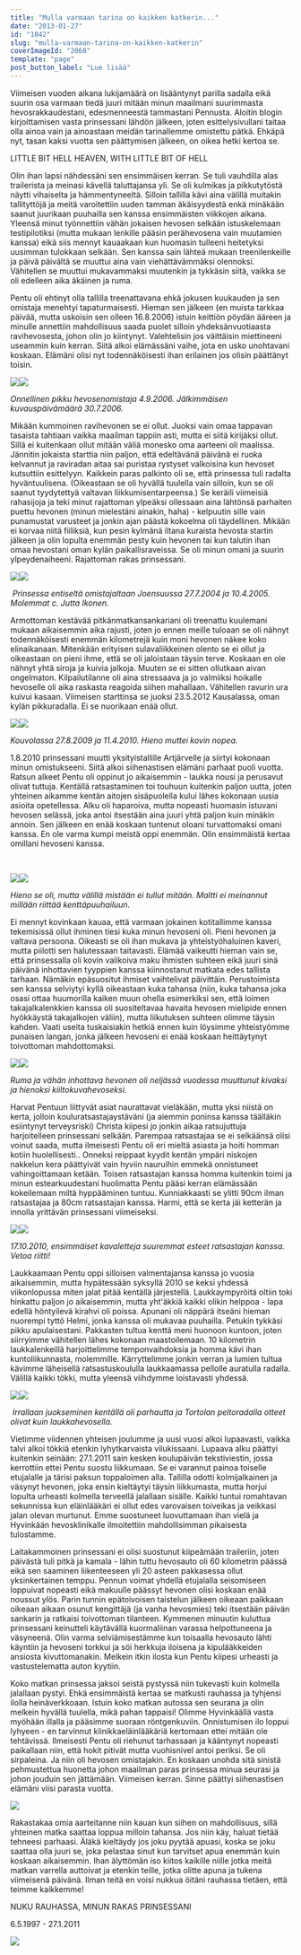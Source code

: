 ```yaml
---
title: "Mulla varmaan tarina on kaikken katkerin..."
date: "2013-01-27"
id: "1042"
slug: "mulla-varmaan-tarina-on-kaikken-katkerin"
coverImageId: "2068"
template: "page"
post_button_label: "Lue lisää"
---
```


Viimeisen vuoden aikana lukijamäärä on lisääntynyt parilla sadalla eikä suurin osa varmaan tiedä juuri mitään minun maailmani suurimmasta hevosrakkaudestani, edesmenneestä tammastani Pennusta. Aloitin blogin kirjoittamisen vasta prinsessani lähdön jälkeen, joten esittelysivullani taitaa olla ainoa vain ja ainoastaan meidän tarinallemme omistettu pätkä. Ehkäpä nyt, tasan kaksi vuotta sen päättymisen jälkeen, on oikea hetki kertoa se.

LITTLE BIT HELL HEAVEN, WITH LITTLE BIT OF HELL

Olin ihan lapsi nähdessäni sen ensimmäisen kerran. Se tuli vauhdilla alas trailerista ja meinasi kävellä taluttajansa yli. Se oli kulmikas ja pikkutytöstä näytti vihaiselta ja hämmentyneeltä. Silloin tallilla kävi aina välillä muitakin tallityttöjä ja meitä varoitettiin uuden tamman äkäisyydestä enkä minäkään saanut juurikaan puuhailla sen kanssa ensimmäisten viikkojen aikana. Yleensä minut työnnettiin vähän jokaisen hevosen selkään istuskelemaan testipilotiksi (mutta mukaan lenkille pääsin perähevosena vain muutamien kanssa) eikä siis mennyt kauaakaan kun huomasin tulleeni heitetyksi uusimman tulokkaan selkään. Sen kanssa sain lähteä mukaan treenilenkeille ja päivä päivältä se muuttui aina vain viehättävämmäksi olennoksi. Vähitellen se muuttui mukavammaksi muutenkin ja tykkäsin siitä, vaikka se oli edelleen aika äkäinen ja ruma.

Pentu oli ehtinyt olla tallilla treenattavana ehkä jokusen kuukauden ja sen omistaja menehtyi tapaturmaisesti. Hieman sen jälkeen (en muista tarkkaa päivää, mutta uskoisin sen olleen 16.8.2006) istuin keittiön pöydän ääreen ja minulle annettiin mahdollisuus saada puolet silloin yhdeksänvuotiaasta ravihevosesta, johon olin jo kiintynyt. Valehtelisin jos väittäisin miettineeni useammin kuin kerran. Siitä alkoi elämässäni vaihe, jota en usko unohtavani koskaan. Elämäni olisi nyt todennäköisesti ihan erilainen jos olisin päättänyt toisin.

[![](/images/DSC00697.jpg)](http://1.bp.blogspot.com/-c_ah8pFpQ0k/UP-4YjgbNzI/AAAAAAAAE8o/qQTCaU-9EKk/s1600/DSC00697.jpg)[![](/images/cec0962e.jpg)](http://3.bp.blogspot.com/-HiQLeMED-YY/UP-4ZjyNlbI/AAAAAAAAE88/MjKh1r7SZtI/s1600/cec0962e.jpg)

_Onnellinen pikku hevosenomistaja 4.9.2006. Jälkimmäisen kuvauspäivämäärä 30.7.2006._

Mikään kummoinen ravihevonen se ei ollut. Juoksi vain omaa tappavan tasaista tahtiaan vaikka maailman tappiin asti, mutta ei siitä kirijäksi ollut. Sillä ei kuitenkaan ollut mitään väliä monesko oma aarteeni oli maalissa. Jännitin jokaista starttia niin paljon, että edeltävänä päivänä ei ruoka kelvannut ja raviradan aitaa sai puristaa rystyset valkoisina kun hevoset kutsuttiin esittelyyn. Kaikkein paras palkinto oli se, että prinsessa tuli radalta hyväntuulisena. (Oikeastaan se oli hyvällä tuulella vain silloin, kun se oli saanut tyydytettyä valtavan liikkumisentarpeensa.) Se keräili viimeisiä rahasijoja ja teki minut rajattoman ylpeäksi ollessaan aina lähtönsä parhaiten puettu hevonen (minun mielestäni ainakin, haha) - kelpuutin sille vain punamustat varusteet ja jonkin ajan päästä kokoelma oli täydellinen. Mikään ei korvaa niitä fiiliksiä, kun pesin kylmänä iltana kuraista hevosta startin jälkeen ja olin lopulta enemmän pesty kuin hevonen tai kun talutin ihan omaa hevostani oman kylän paikallisraveissa. Se oli minun omani ja suurin ylpeydenaiheeni. Rajattoman rakas prinsessani.

[![](/images/mmm2.png)](http://3.bp.blogspot.com/-y0-v66oUAXA/UP-6A-QXIYI/AAAAAAAAE9U/BVGtNuCX-rc/s1600/mmm2.png)[![](/images/mmm1.png)](http://4.bp.blogspot.com/-j1cd5Fs3MW8/UP-6AwRZaEI/AAAAAAAAE9Q/H1i-HowZhqw/s1600/mmm1.png)

 _Prinsessa entiseltä omistajaltaan Joensuussa 27.7.2004 ja 10.4.2005. Molemmat c. Jutta Ikonen._

Armottoman kestävää pitkänmatkansankariani oli treenattu kuulemani mukaan aikaisemmin aika rajusti, joten jo ennen meille tuloaan se oli nähnyt todennäköisesti enemmän kilometrejä kuin moni hevonen näkee koko elinaikanaan. Mitenkään erityisen sulavaliikkeinen olento se ei ollut ja oikeastaan on pieni ihme, että se oli jaloistaan täysin terve. Koskaan en ole nähnyt yhtä siroja ja kuivia jalkoja. Muuten se ei sitten ollutkaan aivan ongelmaton. Kilpailutilanne oli aina stressaava ja jo valmiiksi hoikalle hevoselle oli aika raskasta reagoida siihen mahallaan. Vähitellen ravurin ura kuivui kasaan. Viimeisen starttinsa se juoksi 23.5.2012 Kausalassa, oman kylän pikkuradalla. Ei se nuorikaan enää ollut.

[![](/images/110155093.jpg)](http://1.bp.blogspot.com/-jfwYwGelsXo/UP--tK4LzPI/AAAAAAAAE9w/uY8148lmFb0/s1600/110155093.jpg)[![](/images/mmm3.jpg)](http://1.bp.blogspot.com/-D8T6v2XV9k4/UP--ps-JLoI/AAAAAAAAE9o/PoxmDgcUf94/s1600/mmm3.jpg)

_Kouvolassa 27.8.2009 ja 11.4.2010. Hieno muttei kovin nopea._

1.8.2010 prinsessani muutti yksityistallille Artjärvelle ja siirtyi kokonaan minun omistukseeni. Siitä alkoi siihenastisen elämäni parhaat puoli vuotta. Ratsun alkeet Pentu oli oppinut jo aikaisemmin - laukka nousi ja perusavut olivat tuttuja. Kentällä ratsastaminen toi touhuun kuitenkin paljon uutta, joten yhteinen aikamme kentän aitojen sisäpuolella kului lähes kokonaan uusia asioita opetellessa. Alku oli haparoiva, mutta nopeasti huomasin istuvani hevosen selässä, joka antoi itsestään aina juuri yhtä paljon kuin minäkin annoin. Sen jälkeen en enää koskaan tuntenut oloani turvattomaksi omani kanssa. En ole varma kumpi meistä oppi enemmän. Olin ensimmäistä kertaa omillani hevoseni kanssa.

 

[![](/images/mmm4.png)](http://4.bp.blogspot.com/-AUELzVyaCi0/UP_BXqTbt_I/AAAAAAAAE-Q/aQKekd1or7Q/s1600/mmm4.png)[![](/images/IMG_1699.png)](http://4.bp.blogspot.com/-BVm3USgz9bk/UP_BTy2E0II/AAAAAAAAE-I/VjL5Rn0qoFk/s1600/IMG_1699.png)

_Hieno se oli, mutta välillä mistään ei tullut mitään. Maltti ei meinannut millään riittää kenttäpuuhailuun._

Ei mennyt kovinkaan kauaa, että varmaan jokainen kotitallimme kanssa tekemisissä ollut ihminen tiesi kuka minun hevoseni oli. Pieni hevonen ja valtava persoona. Oikeasti se oli ihan mukava ja yhteistyöhaluinen kaveri, mutta piilotti sen halutessaan taitavasti. Elämää vaikeutti hieman vain se, että prinsessalla oli kovin valikoiva maku ihmisten suhteen eikä juuri sinä päivänä inhottavien tyyppien kanssa kiinnostanut matkata edes tallista tarhaan. Nämäkin epäsuositut ihmiset vaihtelivat päivittäin. Perustoimista sen kanssa selviytyi kyllä oikeastaan kuka tahansa (niin, kuka tahansa joka osasi ottaa huumorilla kaiken muun ohella esimerkiksi sen, että loimen takajalkalenkkien kanssa oli suositeltavaa havaita hevosen mielipide ennen hyökkäystä takajalkojen väliin), mutta liikutuksen suhteen olimme täysin kahden. Vaati useita tuskaisiakin hetkiä ennen kuin löysimme yhteistyömme punaisen langan, jonka jälkeen hevoseni ei enää koskaan heittäytynyt toivottoman mahdottomaksi.

[![](/images/IMG_2177.png)](http://2.bp.blogspot.com/-R1l2FX-GzTw/UP_CcGpZIlI/AAAAAAAAE-g/wRyvyFox5Y4/s1600/IMG_2177.png)[![](/images/IMG_6082_.png)](http://3.bp.blogspot.com/-oxTfubbaMow/UP_CyM91ohI/AAAAAAAAE-w/uq6RKYOxPac/s1600/IMG_6082_.png)

_Ruma ja vähän inhottava hevonen oli neljässä vuodessa muuttunut kivaksi ja hienoksi kiiltokuvahevoseksi._

Harvat Pentuun liittyvät asiat naurattavat vieläkään, mutta yksi niistä on kerta, jolloin kouluratsastajaystäväni (ja aiemmin poninsa kanssa täälläkin esiintynyt terveysriski) Christa kiipesi jo jonkin aikaa ratsujuttuja harjoitelleen prinsessani selkään. Parempaa ratsastajaa se ei selkäänsä olisi voinut saada, mutta ilmeisesti Pentu oli eri mieltä asiasta ja hoiti homman kotiin huolellisesti.. Onneksi reippaat kyydit kentän ympäri niskojen nakkelun kera päättyivät vain hyviin nauruihin emmekä onnistuneet vahingoittamaan ketään. Toisen ratsastajan kanssa homma kuitenkin toimi ja minun estearkuudestani huolimatta Pentu pääsi kerran elämässään kokeilemaan miltä hyppääminen tuntuu. Kunniakkaasti se ylitti 90cm ilman ratsastajaa ja 80cm ratsastajan kanssa. Harmi, että se kerta jäi ketterän ja innolla yrittävän prinsessani viimeiseksi.

[![](/images/IMG_0658.png)](http://1.bp.blogspot.com/-7kOSO8-g9Ug/UP_EHKfzMOI/AAAAAAAAE_A/-Con3GKUnEk/s1600/IMG_0658.png)[![](/images/IMG_0642.png)](http://1.bp.blogspot.com/-5dwOO7NNp1Y/UP_EQKgpPjI/AAAAAAAAE_I/40v0re9L4xI/s1600/IMG_0642.png)

_17.10.2010, ensimmäiset kavaletteja suuremmat esteet ratsastajan kanssa. Vetoa riitti!_

Laukkaamaan Pentu oppi silloisen valmentajansa kanssa jo vuosia aikaisemmin, mutta hypätessään syksyllä 2010 se keksi yhdessä viikonlopussa miten jalat pitää kentällä järjestellä. Laukkaympyröitä oltiin toki hinkattu paljon jo aikaisemmin, mutta yht'äkkiä kaikki olikin helppoa - lapa edellä höntyilevä kirahvi oli poissa. Apunani oli näppärä itseäni hieman nuorempi tyttö Helmi, jonka kanssa oli mukavaa puuhailla. Petukin tykkäsi pikku apulaisestani. Pakkasten tultua kenttä meni huonoon kuntoon, joten siirryimme vähitellen lähes kokonaan maastoilemaan. 10 kilometrin laukkalenkeillä harjoittelimme temponvaihdoksia ja homma kävi ihan kuntoliikunnasta, molemmille. Kärryttelimme jonkin verran ja lumien tultua kävimme läheisellä ratsastuskoululla laukkaamassa pellolle auratulla radalla. Välillä kaikki tökki, mutta yleensä viihdymme loistavasti yhdessä.

[![](/images/IMG_0104.png)](http://4.bp.blogspot.com/-Djgw_Y-tVtw/UP_JxOEmyNI/AAAAAAAAE_c/lUV90VGZeRo/s1600/IMG_0104.png)[![](/images/IMG_0397.png)](http://3.bp.blogspot.com/-X4wjiZaD5ZM/UP_KjsG4WmI/AAAAAAAAE_s/xDnqQjj9P0g/s1600/IMG_0397.png)

 _Irrallaan juokseminen kentällä oli parhautta ja Tortolan peltoradalla otteet olivat kuin laukkahevosella._

Vietimme viidennen yhteisen joulumme ja uusi vuosi alkoi lupaavasti, vaikka talvi alkoi tökkiä etenkin lyhytkarvaista vilukissaani. Lupaava alku päättyi kuitenkin seinään: 27.1.2011 sain kesken koulupäivän tekstiviestin, jossa kerrottiin ettei Pentu suostu liikkumaan. Se ei varannut painoa toiselle etujalalle ja tärisi paksun toppaloimen alla. Tallilla odotti kolmijalkainen ja väsynyt hevonen, joka ensin kieltäytyi täysin liikkumasta, mutta horjui lopulta urheasti kolmella terveellä jalallaan sisälle. Kaikki tuntui romahtavan sekunnissa kun eläinlääkäri ei ollut edes varovaisen toiveikas ja veikkasi jalan olevan murtunut. Emme suostuneet luovuttamaan ihan vielä ja Hyvinkään hevosklinikalle ilmoitettiin mahdollisimman pikaisesta tulostamme.

Laitakammoinen prinsessani ei olisi suostunut kiipeämään traileriin, joten päivästä tuli pitkä ja kamala - lähin tuttu hevosauto oli 60 kilometrin päässä eikä sen saaminen liikenteeseen yli 20 asteen pakkasessa ollut yksinkertainen temppu. Pennun voimat yhdellä etujalalla seisomiseen loppuivat nopeasti eikä makuulle päässyt hevonen olisi koskaan enää noussut ylös. Parin tunnin epätoivoisen taistelun jälkeen oikeaan paikkaan oikeaan aikaan osunut kengittäjä (ja vanha hevosmies) teki itsestään päivän sankarin ja ratkaisi toivottoman tilanteen. Kymmenen minuutin kuluttua prinsessani keinutteli käytävällä kuormaliinan varassa helpottuneena ja väsyneenä. Olin varma selviämisestämme kun toisaalla hevosauto lähti käyntiin ja hevoseni torkkui ja söi herkkuja iloisena ja kipulääkkeiden ansiosta kivuttomanakin. Melkein itkin ilosta kun Pentu kiipesi urheasti ja vastustelematta auton kyytiin.

Koko matkan prinsessa jaksoi seistä pystyssä niin tukevasti kuin kolmella jalallaan pystyi. Ehkä ensimmäistä kertaa se matkusti rauhassa ja tyhjensi ilolla heinäverkkoaan. Istuin koko matkan autossa sen seurana ja olin melkein hyvällä tuulella, mikä pahan tappaisi! Olimme Hyvinkäällä vasta myöhään illalla ja pääsimme suoraan röntgenkuviin. Onnistumisen ilo loppui lyhyeen - en tarvinnut klinikkaeläinlääkäriä kertomaan ettei mitään ole tehtävissä. Ilmeisesti Pentu oli riehunut tarhassaan ja kääntynyt nopeasti paikallaan niin, että hokit pitivät mutta vuohisnivel antoi periksi. Se oli sirpaleina. Ja niin oli hevosen omistajakin. En koskaan unohda sitä sinistä pehmustettua huonetta johon maailman paras prinsessa minua seurasi ja johon jouduin sen jättämään. Viimeisen kerran. Sinne päättyi siihenastisen elämäni viisi parasta vuotta.

[![](/images/Kausala+331_pieni.png)](http://3.bp.blogspot.com/-d8LCWkRCK4o/UP_vIT0P4TI/AAAAAAAAFAU/CvZMWpDiaAg/s1600/Kausala+331_pieni.png)

Rakastakaa omia aarteitanne niin kauan kun siihen on mahdollisuus, sillä yhteinen matka saattaa loppua milloin tahansa. Jos niin käy, haluat tietää tehneesi parhaasi. Äläkä kieltäydy jos joku pyytää apuasi, koska se joku saattaa olla juuri se, joka pelastaa sinut kun tarvitset apua enemmän kuin koskaan aikaisemmin. Ihan älyttömän iso kiitos kaikille niille jotka meitä matkan varrella auttoivat ja etenkin teille, jotka olitte apuna ja tukena viimeisenä päivänä. Ilman teitä en voisi nukkua öitäni rauhassa tietäen, että teimme kaikkemme!

NUKU RAUHASSA, MINUN RAKAS PRINSESSANI

6.5.1997 - 27.1.2011

[![](/images/ak.png)](http://3.bp.blogspot.com/-M8eSXRuVCxQ/UP_0_fDziUI/AAAAAAAAFAo/MXBylYzhxMI/s1600/ak.png)
